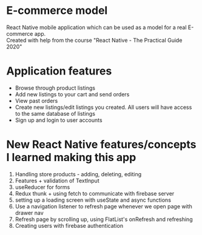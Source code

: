 # E-commerce model

React Native mobile application which can be used as a model for a real E-commerce app.\
Created with help from the course "React Native - The Practical Guide 2020"

# Application features

- Browse through product listings
- Add new listings to your cart and send orders
- View past orders
- Create new listings/edit listings you created. All users will have access to the same database of listings
- Sign up and login to user accounts

# New React Native features/concepts I learned making this app

1. Handling store products - adding, deleting, editing
2. Features + validation of TextInput
3. useReducer for forms
4. Redux thunk + using fetch to communicate with firebase server
5. setting up a loading screen with useState and async functions
6. Use a navigation listener to refresh page whenever we open page with drawer nav
7. Refresh page by scrolling up, using FlatList's onRefresh and refreshing
8. Creating users with firebase authentication
